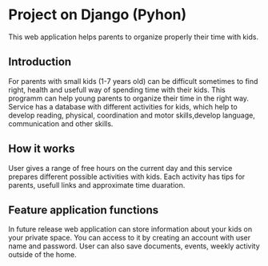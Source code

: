 # Project on Django (Pyhon)
This web application helps parents to organize properly their time with kids. 
## Introduction
For parents with small kids (1-7 years old) can be difficult sometimes to find right, health and usefull way of spending time with their kids.
This programm can help young parents to organize their time in the right way. 
Service has a database with different activities for kids, which help to develop reading, physical, coordination and motor skills,develop language, communication and other skills.
## How it works
User gives a range of free hours on the current day and this service prepares different possible activities with kids. Each activity has tips for parents, usefull links and approximate time duaration.
## Feature application functions
In future release web application can store information about your kids on your private space. You can access to it by creating an account with user name and password. 
User can also save documents, events, weekly activity outside of the home.

